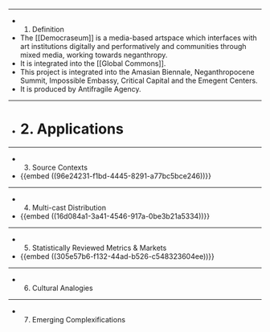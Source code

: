 - ---
- 1. Definition
- The [[Democraseum]] is a media-based artspace which interfaces with art institutions digitally and performatively and communities through mixed media, working towards neganthropy.
- It is integrated into the [[Global Commons]].
- This project is integrated into the Amasian Biennale, Neganthropocene Summit, Impossible Embassy, Critical Capital and the Emegent Centers.
- It is produced by Antifragile Agency.
- ---
- # 2. Applications
- ---
- 3. Source Contexts
- {{embed  ((96e24231-f1bd-4445-8291-a77bc5bce246))}}
- ---
- 4. Multi-cast Distribution
- {{embed  ((16d084a1-3a41-4546-917a-0be3b21a5334))}}
- ---
- 5. Statistically Reviewed Metrics & Markets
- {{embed  ((305e57b6-f132-44ad-b526-c548323604ee))}}
- ---
- 6. Cultural Analogies
- ---
- 7. Emerging Complexifications